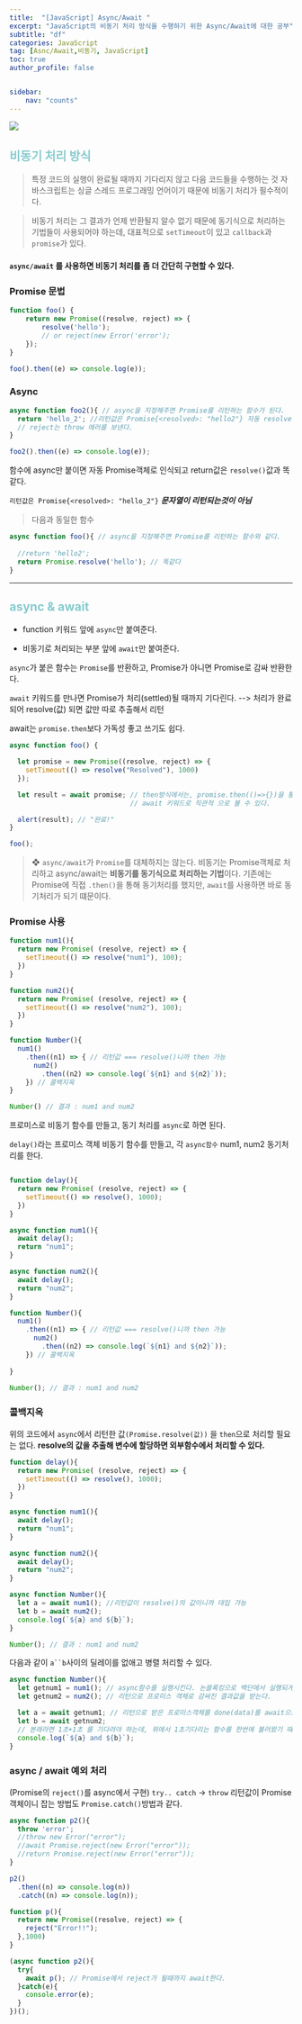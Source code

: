 ```yaml
---
title:  "[JavaScript] Async/Await "
excerpt: "JavaScript의 비동기 처리 방식을 수행하기 위한 Async/Await에 대한 공부"
subtitle: "df"
categories: JavaScript
tag: [Asnc/Await,비동기, JavaScript]
toc: true
author_profile: false


sidebar:
    nav: "counts"
---
```


![](/assets/images/javascript.jpg)



## <span style='color:RGB(135, 203, 206)'>비동기 처리 방식
> 특정 코드의 실행이 완료될 때까지 기다리지 않고 다음 코드들을 수행하는 것 자바스크립트는 싱글 스레드 프로그래밍 언어이기 때문에 비동기 처리가 필수적이다.

> 비동기 처리는 그 결과가 언제 반환될지 알수 없기 때문에 동기식으로 처리하는 기법들이 사용되어야 하는데, 대표적으로 `setTimeout`이 있고 `callback`과 `promise`가 있다.


#### `async/await` 를 사용하면 비동기 처리를 좀 더 간단히 구현할 수 있다.

### Promise 문법
```javascript
function foo() {
	return new Promise((resolve, reject) => {
	    resolve('hello'); 
        // or reject(new Error('error');
	});
}

foo().then((e) => console.log(e));
```


### Async

```javascript
async function foo2(){ // async을 지정해주면 Promise를 리턴하는 함수가 된다.
  return 'hello_2'; //리턴값은 Promise{<resolved>: "hello2"} 자동 resolve해준다는걸 알 수있다.
  // reject는 throw 에러를 보낸다.
}

foo2().then((e) => console.log(e));
```

함수에 async만 붙이면 자동 Promise객체로 인식되고 return값은 `resolve()`값과 똑같다.

`리턴값은 Promise{<resolved>: "hello_2"}`
**_문자열이 리턴되는것이 아님_**


> 다음과 동일한 함수 

```javascript
async function foo(){ // async을 지정해주면 Promise를 리턴하는 함수와 같다.
  
  //return 'hello2';
  return Promise.resolve('hello'); // 똑같다
}
```

---
## <span style='color:RGB(135, 203, 206)'>async & await


- function 키워드 앞에 `async`만 붙여준다.

- 비동기로 처리되는 부분 앞에 `await`만 붙여준다.

`async`가 붙은 함수는 `Promise`를 반환하고, Promise가 아니면 Promise로 감싸 반환한다.

`await` 키워드를 만나면 Promise가 처리(settled)될 때까지 기다린다. --> 처리가 완료되어 resolve(값) 되면 값만 따로 추출해서 리턴

await는 `promise.then`보다 가독성 좋고 쓰기도 쉽다.

```javascript
async function foo() {

  let promise = new Promise((resolve, reject) => {
    setTimeout(() => resolve("Resolved"), 1000)
  });

  let result = await promise; // then방식에서는, promise.then(()=>{})을 통해 비동기를 받아야하지만
                              // await 키워드로 직관적 으로 볼 수 있다.

  alert(result); // "완료!"
}

foo();
```

>❖ `async/await`가 `Promise`를 대체하지는 않는다.
비동기는 Promise객체로 처리하고
async/await는 **비동기를 동기식으로 처리하는 기법**이다.
기존에는 Promise에 직접 `.then()`을 통해 동기처리를 했지만,
`await`를 사용하면 바로 동기처리가 되기 떄문이다.



### Promise 사용
```javascript
function num1(){
  return new Promise( (resolve, reject) => {
    setTimeout(() => resolve("num1"), 100);
  })
}

function num2(){
  return new Promise( (resolve, reject) => {
    setTimeout(() => resolve("num2"), 100);
  })
}

function Number(){
  num1()
    .then((n1) => { // 리턴값 === resolve()니까 then 가능
      num2()
        .then((n2) => console.log(`${n1} and ${n2}`)); 
    }) // 콜백지옥 
}

Number() // 결과 : num1 and num2
```


프로미스로 비동기 함수를 만들고, 동기 처리를 `async`로 하면 된다.


`delay()`라는 프로미스 객체 비동기 함수를 만들고,
각 `async함수` num1, num2 동기처리를 한다.


```javascript

function delay(){
  return new Promise( (resolve, reject) => {
    setTimeout(() => resolve(), 1000);
  })
}

async function num1(){
  await delay();
  return "num1";
}

async function num2(){
  await delay();
  return "num2";
}

function Number(){
  num1()
    .then((n1) => { // 리턴값 === resolve()니까 then 가능
      num2()
        .then((n2) => console.log(`${n1} and ${n2}`)); 
    }) // 콜백지옥
    
}

Number(); // 결과 : num1 and num2
```


### 콜백지옥 
위의 코드에서  `async`에서 리턴한 값`(Promise.resolve(값))` 을 `then`으로 처리할 필요는 없다.
**resolve의 값을 추출해 변수에 할당하면 외부함수에서 처리할 수 있다.**
```javascript
function delay(){
  return new Promise( (resolve, reject) => {
    setTimeout(() => resolve(), 1000);
  })
}

async function num1(){
  await delay();
  return "num1";
}

async function num2(){
  await delay();
  return "num2";
}

async function Number(){
  let a = await num1(); //리턴값이 resolve()의 값이니까 대입 가능
  let b = await num2();
  console.log(`${a} and ${b}`);
}

Number(); // 결과 : num1 and num2
```
다음과 같이 `a``b`사이의 딜레이를 없애고 병렬 처리할 수 있다.
```javascript
async function Number(){
  let getnum1 = num1(); // async함수를 실행시킨다. 논블록킹으로 백단에서 실행되게 된다.
  let getnum2 = num2(); // 리턴으로 프로미스 객체로 감싸진 결과값을 받는다.

  let a = await getnum1; // 리턴으로 받은 프로미스객체를 done(data)를 await으로 빼서 변수에 넣음
  let b = await getnum2; 
  // 본래라면 1초+1초 를 기다려야 하는데, 위에서 1초기다리는 함수를 한번에 불러왔기 때문에, 대충 1.001초만 기다리면 동기식으로 처리된다.
  console.log(`${a} and ${b}`);
}
```


### async / await 예외 처리
(Promise의 `reject()`를 async에서 구현)
`try.. catch` -> `throw`
리턴값이 Promise객체이니 잡는 방법도 `Promise.catch()`방법과 같다.


```javascript
async function p2(){ 
  throw 'error';
  //throw new Error("error");
  //await Promise.reject(new Error("error"));
  //return Promise.reject(new Error("error"));
}

p2()
  .then((n) => console.log(n))
  .catch((n) => console.log(n));
```


```javascript
function p(){
  return new Promise((resolve, reject) => {
    reject("Error!!");
  },1000)
}

(async function p2(){ 
  try{
    await p(); // Promise에서 reject가 될때까지 await한다.
  }catch(e){
    console.error(e);
  }
})();
```

